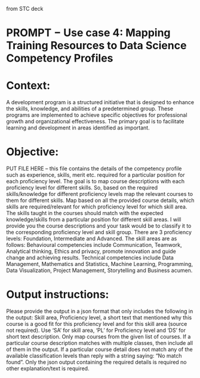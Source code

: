 from STC deck
# PROMPT − Use case 4: Mapping Training Resources to Data Science Competency Profiles

# Context: 
A development program is a structured initiative that is designed to enhance the skills, knowledge, and abilities of a predetermined group. These programs are implemented to achieve specific objectives for professional growth and organizational effectiveness. The primary goal is to facilitate learning and development in areas identified as important.

# Objective: 
PUT FILE HERE – this file contains the details of the competency profile such as experience, skills, merit etc. required for a particular position for each proficiency level.
The goal is to map course descriptions with each proficiency level for different skills. So, based on the required skills/knowledge for different proficiency levels map the relevant courses to them for different skills. Map based on all the provided course details, which skills are required/relevant for which proficiency level for which skill area. The skills taught in the courses should match with the expected knowledge/skills from a particular position for different skill areas. I will provide you the course descriptions and your task would be to classify it to the corresponding proficiency level and skill group. There are 3 proficiency levels: Foundation, Intermediate and Advanced. The skill areas are as follows: Behavioural competencies include Communication, Teamwork, Analytical thinking, Ethics and privacy, promote innovation and guide change and achieving results. Technical competencies include Data Management, Mathematics and Statistics, Machine Learning, Programming, Data Visualization, Project Management, Storytelling and Business acumen.

# Output instructions: 
Please provide the output in a json format that only includes the following in the output: Skill area, Proficiency level, a short text that mentioned why this course is a good fit for this proficiency level and for this skill area (source not required). Use ‘SA’ for skill area, ‘PL’ for Proficiency level and ‘DS’ for short text description. Only map courses from the given list of courses. If a particular course description matches with multiple classes, then include all of them in the output. If a particular course detail does not match any of the available classification levels than reply with a string saying: “No match found”. Only the json output containing the required details is required no other explanation/text is required. 

